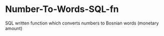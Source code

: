 # Number-To-Words-SQL-fn
SQL written function which converts numbers to Bosnian words (monetary amount)
